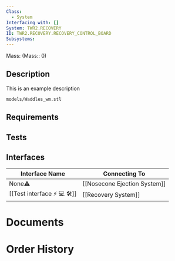 ```yaml
---
Class:
  - System
Interfacing with: []
System: TWR2.RECOVERY
ID: TWR2.RECOVERY.RECOVERY_CONTROL_BOARD
Subsystems:
---
```


Mass: (Mass:: 0)

## Description

This is an example description

```stlrendera
models/Waddles_wm.stl
```

## Requirements

## Tests

## Interfaces
| Interface Name     | Connecting To                |
| ------------------ | ---------------------------- |
| None⚠️             | [[Nosecone Ejection System]] |
| [[Test interface ⚡ 💻 🛠️]] | [[Recovery System]]          |
# Documents

# Order History

